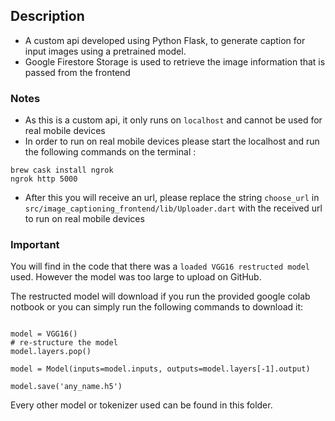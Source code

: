 ## Description

* A custom api developed using Python Flask, to generate caption for input images using a pretrained model.
* Google Firestore Storage is used to retrieve the image information that is passed from the frontend

### Notes

* As this is a custom api, it only runs on `localhost` and cannot be used for real mobile devices
* In order to run on real mobile devices please start the localhost and run the following commands on the terminal : 
```
brew cask install ngrok
ngrok http 5000
```
* After this you will receive an url, please replace the string `choose_url` in `src/image_captioning_frontend/lib/Uploader.dart` with the received url to run on real mobile devices

### Important
You will find in the code that there was a  `loaded VGG16 restructed model` used. However the model was too large to upload on GitHub.

The restructed model will download if you run the provided google colab notbook or you can simply run the following commands to download it:

```from keras.applications.vgg16 import VGG16

model = VGG16()
# re-structure the model
model.layers.pop()

model = Model(inputs=model.inputs, outputs=model.layers[-1].output)

model.save('any_name.h5')
```


Every other model or tokenizer used can be found in this folder.



